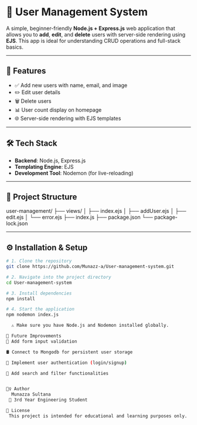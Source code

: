 # 👥 User Management System

A simple, beginner-friendly **Node.js + Express.js** web application that allows you to **add**, **edit**, and **delete** users with server-side rendering using **EJS**. This app is ideal for understanding CRUD operations and full-stack basics.

---

## 🚀 Features

- ✅ Add new users with name, email, and image
- ✏️ Edit user details
- 🗑️ Delete users
- 📊 User count display on homepage
- 🌐 Server-side rendering with EJS templates

---

## 🛠️ Tech Stack

- **Backend**: Node.js, Express.js
- **Templating Engine**: EJS
- **Development Tool**: Nodemon (for live-reloading)

---

## 📁 Project Structure

user-management/
├── views/
│ ├── index.ejs
│ ├── addUser.ejs
│ ├── edit.ejs
│ └── error.ejs
├── index.js
├── package.json
└── package-lock.json

---

## ⚙️ Installation & Setup

```bash
# 1. Clone the repository
git clone https://github.com/Munazz-a/User-management-system.git

# 2. Navigate into the project directory
cd User-management-system

# 3. Install dependencies
npm install

# 4. Start the application
npm nodemon index.js

  ⚠️ Make sure you have Node.js and Nodemon installed globally.

🌱 Future Improvements
🔐 Add form input validation

🛢️ Connect to Mongodb for persistent user storage

🔑 Implement user authentication (login/signup)

🔎 Add search and filter functionalities


🙋‍♀️ Author
  Munazza Sultana
 📍 3rd Year Engineering Student

📜 License
 This project is intended for educational and learning purposes only.
